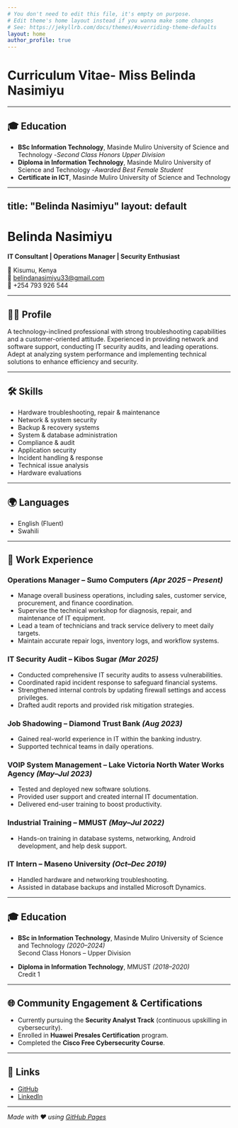 ```yaml
---
# You don't need to edit this file, it's empty on purpose.
# Edit theme's home layout instead if you wanna make some changes
# See: https://jekyllrb.com/docs/themes/#overriding-theme-defaults
layout: home
author_profile: true
---
```


# Curriculum Vitae- Miss Belinda Nasimiyu

---

## 🎓 Education
- **BSc Information Technology**, Masinde Muliro University of Science and Technology -*Second Class Honors Upper Division*
- **Diploma in Information Technology**, Masinde Muliro University of Science and Technology -*Awarded Best Female Student*
- **Certificate in ICT**, Masinde Muliro University of Science and Technology
---
title: "Belinda Nasimiyu"
layout: default
---

# Belinda Nasimiyu

**IT Consultant | Operations Manager | Security Enthusiast**  

📍 Kisumu, Kenya  
📧 [belindanasimiyu33@gmail.com](mailto:belindanasimiyu33@gmail.com)  
📱 +254 793 926 544  

---

## 👩‍💻 Profile
A technology-inclined professional with strong troubleshooting capabilities and a customer-oriented attitude. Experienced in providing network and software support, conducting IT security audits, and leading operations. Adept at analyzing system performance and implementing technical solutions to enhance efficiency and security.

---

## 🛠️ Skills
- Hardware troubleshooting, repair & maintenance  
- Network & system security  
- Backup & recovery systems  
- System & database administration  
- Compliance & audit  
- Application security  
- Incident handling & response  
- Technical issue analysis  
- Hardware evaluations  

---

## 🌍 Languages
- English (Fluent)  
- Swahili  

---

## 💼 Work Experience

### **Operations Manager** – Sumo Computers *(Apr 2025 – Present)*
- Manage overall business operations, including sales, customer service, procurement, and finance coordination.  
- Supervise the technical workshop for diagnosis, repair, and maintenance of IT equipment.  
- Lead a team of technicians and track service delivery to meet daily targets.  
- Maintain accurate repair logs, inventory logs, and workflow systems.  

### **IT Security Audit** – Kibos Sugar *(Mar 2025)*
- Conducted comprehensive IT security audits to assess vulnerabilities.  
- Coordinated rapid incident response to safeguard financial systems.  
- Strengthened internal controls by updating firewall settings and access privileges.  
- Drafted audit reports and provided risk mitigation strategies.  

### **Job Shadowing** – Diamond Trust Bank *(Aug 2023)*
- Gained real-world experience in IT within the banking industry.  
- Supported technical teams in daily operations.  

### **VOIP System Management** – Lake Victoria North Water Works Agency *(May–Jul 2023)*
- Tested and deployed new software solutions.  
- Provided user support and created internal IT documentation.  
- Delivered end-user training to boost productivity.  

### **Industrial Training** – MMUST *(May–Jul 2022)*
- Hands-on training in database systems, networking, Android development, and help desk support.  

### **IT Intern** – Maseno University *(Oct–Dec 2019)*
- Handled hardware and networking troubleshooting.  
- Assisted in database backups and installed Microsoft Dynamics.  

---

## 🎓 Education
- **BSc in Information Technology**, Masinde Muliro University of Science and Technology *(2020–2024)*  
  Second Class Honors – Upper Division  

- **Diploma in Information Technology**, MMUST *(2018–2020)*  
  Credit 1  

---

## 🌐 Community Engagement & Certifications
- Currently pursuing the **Security Analyst Track** (continuous upskilling in cybersecurity).  
- Enrolled in **Huawei Presales Certification** program.  
- Completed the **Cisco Free Cybersecurity Course**.  

---

## 🔗 Links
- [GitHub](https://github.com/your-github-username)  
- [LinkedIn](https://linkedin.com/in/your-linkedin)  

---

*Made with ❤️ using [GitHub Pages](https://pages.github.com/)*
